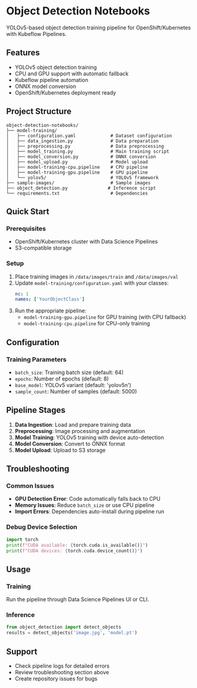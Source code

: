 # Object Detection Notebooks

YOLOv5-based object detection training pipeline for OpenShift/Kubernetes with Kubeflow Pipelines.

## Features

- YOLOv5 object detection training
- CPU and GPU support with automatic fallback
- Kubeflow pipeline automation
- ONNX model conversion
- OpenShift/Kubernetes deployment ready

## Project Structure

```
object-detection-notebooks/
├── model-training/
│   ├── configuration.yaml             # Dataset configuration
│   ├── data_ingestion.py              # Data preparation
│   ├── preprocessing.py               # Data preprocessing
│   ├── model_training.py              # Main training script
│   ├── model_conversion.py            # ONNX conversion
│   ├── model_upload.py                # Model upload
│   ├── model-training-cpu.pipeline    # CPU pipeline
│   ├── model-training-gpu.pipeline    # GPU pipeline
│   └── yolov5/                        # YOLOv5 framework
├── sample-images/                     # Sample images
├── object_detection.py               # Inference script
└── requirements.txt                   # Dependencies
```

## Quick Start

### Prerequisites
- OpenShift/Kubernetes cluster with Data Science Pipelines
- S3-compatible storage

### Setup
1. Place training images in `/data/images/train` and `/data/images/val`
2. Update `model-training/configuration.yaml` with your classes:
   ```yaml
   nc: 1
   names: ['YourObjectClass']
   ```
3. Run the appropriate pipeline:
   - `model-training-gpu.pipeline` for GPU training (with CPU fallback)
   - `model-training-cpu.pipeline` for CPU-only training

## Configuration

### Training Parameters
- `batch_size`: Training batch size (default: 64)
- `epochs`: Number of epochs (default: 8)
- `base_model`: YOLOv5 variant (default: 'yolov5n')
- `sample_count`: Number of samples (default: 5000)

## Pipeline Stages
1. **Data Ingestion**: Load and prepare training data
2. **Preprocessing**: Image processing and augmentation
3. **Model Training**: YOLOv5 training with device auto-detection
4. **Model Conversion**: Convert to ONNX format
5. **Model Upload**: Upload to S3 storage

## Troubleshooting

### Common Issues
- **GPU Detection Error**: Code automatically falls back to CPU
- **Memory Issues**: Reduce `batch_size` or use CPU pipeline
- **Import Errors**: Dependencies auto-install during pipeline run

### Debug Device Selection
```python
import torch
print(f"CUDA available: {torch.cuda.is_available()}")
print(f"CUDA devices: {torch.cuda.device_count()}")
```

## Usage

### Training
Run the pipeline through Data Science Pipelines UI or CLI.

### Inference
```python
from object_detection import detect_objects
results = detect_objects('image.jpg', 'model.pt')
```

## Support
- Check pipeline logs for detailed errors
- Review troubleshooting section above
- Create repository issues for bugs